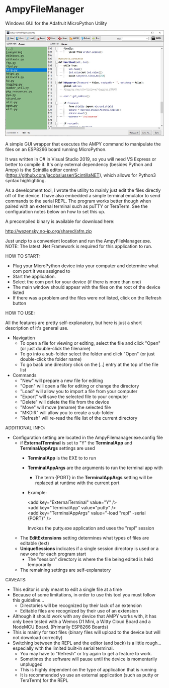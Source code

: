 # AmpyFileManager
Windows GUI for the Adafruit MicroPython Utility
<p align="center">
  <img src="https://github.com/joewez/AmpyFileManager/blob/master/afm.jpg" alt="Screenshot"/>
</p>

A simple GUI wrapper that executes the AMPY command to manipulate the files on an ESP8266 board running MicroPython.

It was written in C# in Visual Studio 2019, so you will need VS Express or better to compile it.  It's only external dependency (besides Python and Ampy) is the Scintilla editor control (https://github.com/jacobslusser/ScintillaNET), which allows for Python3 syntax highlighting.

As a development tool, I wrote the utility to mainly just edit the files directly off of the device.  I have also embedded a simple terminal emulator to send commands to the serial REPL.  The program works better though when paired with an external terminal such as puTTY or TeraTerm.  See the configuration notes below on how to set this up.

A precompiled binary is available for download here:

  http://wezensky.no-ip.org/shared/afm.zip
  
Just unzip to a convenient location and run the AmpyFileManager.exe. NOTE: The latest .Net Framework is required for this application to run.

HOW TO START:

- Plug your MicroPython device into your computer and determine what com port it was assigned to
- Start the application.
- Select the com port for your device (if there is more than one)
- The main window should appear with the files on the root of the device listed
- If there was a problem and the files were not listed, click on the Refresh button

HOW TO USE:

All the features are pretty self-explanatory, but here is just a short description of it's general use.

- Navigation
  - To open a file for viewing or editing, select the file and click "Open" (or just double-click the filename)
  - To go into a sub-folder select the folder and click "Open" (or just double-click the folder name)
  - To go back one directory click on the [..] entry at the top of the file list
- Commands
  - "New" will prepare a new file for editing
  - "Open" will open a file for editing or change the directory
  - "Load" will allow you to import a file from your computer
  - "Export" will save the selected file to your computer
  - "Delete" will delete the file from the device
  - "Move" will move (rename) the selected file
  - "MKDIR" will allow you to create a sub-folder
  - "Refresh" will re-read the file list of the current directory

ADDITIONAL INFO:

- Configuration setting are located in the AmpyFilemanager.exe.config file
  - if <b>ExternalTerminal</b> is set to "Y" the <b>TerminalApp</b> and <b>TerminalAppArgs</b> settings are used
    - <b>TerminalApp</b> is the EXE to to run
    - <b>TerminalAppArgs</b> are the arguments to run the terminal app with
      - The term {PORT} in the <b>TerminalAppArgs</b> setting will be replaced at runtime with the current port
    - Example:

        <p>
        &lt;add key="ExternalTerminal" value="Y" /&gt;<br />
        &lt;add key="TerminalApp" value="putty" /&gt;<br />
        &lt;add key="TerminalAppArgs" value="-load &quot;repl&quot; -serial {PORT}" /&gt;<br />
        </p>
        
        Invokes the putty.exe application and uses the "repl" session
  - The <b>EditExtensions</b> setting determines what types of files are editable (text)
  - <b>UniqueSessions</b> indicates if a single session directory is used or a new one for each program start
    - The "session" directory is where the file being edited is held temporarily
  - The remaining settings are self-explanatory

CAVEATS:

- This editor is only meant to edit a single file at a time
- Because of some limitations, in order to use this tool you must follow this guideline...
    - Directories will be recognized by their lack of an extension
    - Editable files are recognized by their use of an extension 
- Although it should work with any device that AMPY works with, it has only been tested with a Wemos D1 Mini, a Witty Cloud Board and a NodeMCU Board. (Primarily ESP8266 Boards)
- This is mainly for text files (binary files will upload to the device but will not download correctly)
- Switching between the REPL and the editor (and back) is a little rough... especially with the limited built-in serial terminal.  
    - You may have to "Refresh" or try again to get a feature to work.
    - Sometimes the software will pause until the device is momentarily unplugged
    - This is highly dependent on the type of application that is running
	- It is recommended yo use an external application (such as putty or TeraTerm) for the REPL

